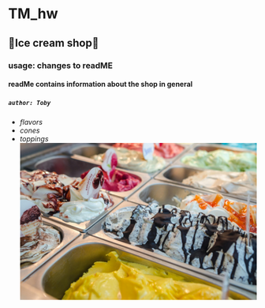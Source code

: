 # TM_hw
## 🍨**Ice cream shop**🍦
### usage: changes to readME
#### readMe contains information about the shop in general
##### `author: Toby`

- $flavors$
- $cones$
- $toppings$
![alt](https://github.com/tmeth/TM_hw/blob/main/ice%20cream.jpg?raw=true)
